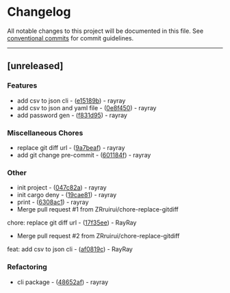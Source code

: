 # Changelog

All notable changes to this project will be documented in this file. See [conventional commits](https://www.conventionalcommits.org/) for commit guidelines.

---
## [unreleased]

### Features

- add csv to json cli - ([e15189b](https://github.com/ZRruirui/rcli/commit/e15189b77d41509ef49d34c63a10769f15c13625)) - rayray
- add csv to json and yaml file - ([0e8f450](https://github.com/ZRruirui/rcli/commit/0e8f450cd766cc1b13dec2f883385e8efc766f6d)) - rayray
- add password gen - ([f831d95](https://github.com/ZRruirui/rcli/commit/f831d958cabc52eb8919eb2b2e327d55bc9faf24)) - rayray

### Miscellaneous Chores

- replace git diff url - ([9a7beaf](https://github.com/ZRruirui/rcli/commit/9a7beaf7c6af8d19ee2dddc958786175dc23a926)) - rayray
- add git change pre-commit - ([601184f](https://github.com/ZRruirui/rcli/commit/601184fb6e090380682ef5157d91f733f812a94b)) - rayray

### Other

- init project - ([047c82a](https://github.com/ZRruirui/rcli/commit/047c82af0db9df1825152f0de761ccdf4ee8fff8)) - rayray
- init cargo deny - ([19cae81](https://github.com/ZRruirui/rcli/commit/19cae81996f0d1a95a2d27a5875295dfe706cffb)) - rayray
- print - ([6308ac1](https://github.com/ZRruirui/rcli/commit/6308ac163178db9338518b3a372448d1ac5f5b3a)) - rayray
- Merge pull request #1 from ZRruirui/chore-replace-gitdiff

chore: replace git diff url - ([17f35ee](https://github.com/ZRruirui/rcli/commit/17f35ee70992c5c10b3a8f664f0402d3280dfb50)) - RayRay
- Merge pull request #2 from ZRruirui/chore-replace-gitdiff

feat: add csv to json cli - ([af0819c](https://github.com/ZRruirui/rcli/commit/af0819c8df0e629c1310055e667b1f5bc23c828c)) - RayRay

### Refactoring

- cli package - ([48652af](https://github.com/ZRruirui/rcli/commit/48652af4e4a6ee102901e829e53c2fcba7a816df)) - rayray

<!-- generated by git-cliff -->
